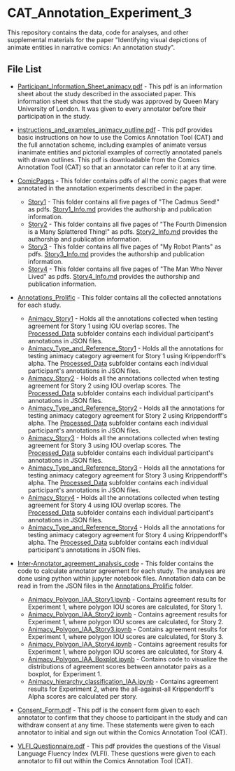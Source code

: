 # CAT_Annotation_Experiment_3

This repository contains the data, code for analyses, and other supplemental materials for the paper "Identifying visual depictions of animate entities in narrative comics: An annotation study".

## File List

* [Participant_Information_Sheet_animacy.pdf](Participant_Information_Sheet_animacy.pdf) - This pdf is an information sheet about the study described in the associated paper. This information sheet shows that the study was approved by Queen Mary University of London. It was given to every annotator before their participation in the study.

* [instructions_and_examples_animacy_outline.pdf](instructions_and_examples_animacy_outline.pdf) - This pdf provides basic instructions on how to use the Comics Annotation Tool (CAT) and the full annotation scheme, including examples of animate versus inanimate entities and pictorial examples of correctly annotated panels with drawn outlines. This pdf is downloadable from the Comics Annotation Tool (CAT) so that an annotator can refer to it at any time.

* [ComicPages](ComicPages) - This folder contains pdfs of all the comic pages that were annotated in the annotation experiments described in the paper. 

  * [Story1](ComicPages/Story1) - This folder contains all five pages of "The Cadmus Seed!" as pdfs. [Story1_Info.md](ComicPages/Story1/Story1_Info.md) provides the authorship and publication information. 
  * [Story2](ComicPages/Story2) - This folder contains all five pages of "The Fourth Dimension is a Many Splattered Thing!" as pdfs. [Story2_Info.md](ComicPages/Story2/Story2_Info.md) provides the authorship and publication information.
  * [Story3](ComicPages/Story3) - This folder contains all five pages of "My Robot Plants" as pdfs. [Story3_Info.md](ComicPages/Story3/Story3_Info.md) provides the authorship and publication information.
  * [Story4](ComicPages/Story4) - This folder contains all five pages of "The Man Who Never Lived" as pdfs. [Story4_Info.md](ComicPages/Story4/Story4_Info.md) provides the authorship and publication information.
 
* [Annotations_Prolific](Annotations_Prolific) - This folder contains all the collected annotations for each study.
  
  * [Animacy_Story1](Annotations_Prolific/Animacy_Story1) - Holds all the annotations collected when testing agreement for Story 1 using IOU overlap scores. The [Processed_Data](Annotations_Prolific/Animacy_Story1/Processed_Data) subfolder contains each individual participant's annotations in JSON files.
  * [Animacy_Type_and_Reference_Story1](Annotations_Prolific/Animacy_Type_and_Reference_Story1) - Holds all the annotations for testing animacy category agreement for Story 1 using Krippendorff's alpha. The [Processed_Data](Annotations_Prolific/Animacy_Type_and_Reference_Story1/Processed_Data) subfolder contains each individual participant's annotations in JSON files.
  * [Animacy_Story2](Annotations_Prolific/Animacy_Story2) - Holds all the annotations collected when testing agreement for Story 2 using IOU overlap scores. The [Processed_Data](Annotations_Prolific/Animacy_Story2/Processed_Data) subfolder contains each individual participant's annotations in JSON files.
  * [Animacy_Type_and_Reference_Story2](Annotations_Prolific/Animacy_Type_and_Reference_Story2) - Holds all the annotations for testing animacy category agreement for Story 2 using Krippendorff's alpha. The [Processed_Data](Annotations_Prolific/Animacy_Type_and_Reference_Story2/Processed_Data) subfolder contains each individual participant's annotations in JSON files.
  * [Animacy_Story3](Annotations_Prolific/Animacy_Story3) - Holds all the annotations collected when testing agreement for Story 3 using IOU overlap scores. The [Processed_Data](Annotations_Prolific/Animacy_Story3/Processed_Data) subfolder contains each individual participant's annotations in JSON files.
  * [Animacy_Type_and_Reference_Story3](Annotations_Prolific/Animacy_Type_and_Reference_Story3) - Holds all the annotations for testing animacy category agreement for Story 3 using Krippendorff's alpha. The [Processed_Data](Annotations_Prolific/Animacy_Type_and_Reference_Story3/Processed_Data) subfolder contains each individual participant's annotations in JSON files.
  * [Animacy_Story4](Annotations_Prolific/Animacy_Story4) - Holds all the annotations collected when testing agreement for Story 4 using IOU overlap scores. The [Processed_Data](Annotations_Prolific/Animacy_Story4/Processed_Data) subfolder contains each individual participant's annotations in JSON files.
  * [Animacy_Type_and_Reference_Story4](Annotations_Prolific/Animacy_Type_and_Reference_Story4) - Holds all the annotations for testing animacy category agreement for Story 4 using Krippendorff's alpha. The [Processed_Data](Annotations_Prolific/Animacy_Type_and_Reference_Story4/Processed_Data) subfolder contains each individual participant's annotations in JSON files.

 
* [Inter-Annotator_agreement_analysis_code](Inter-Annotator_agreement_analysis_code) - This folder contains the code to calculate annotator agreement for each study. The analyses are done using python within jupyter notebook files. Annotation data can be read in from the JSON files in the [Annotations_Prolific](Annotations_Prolific) folder. 

  * [Animacy_Polygon_IAA_Story1.ipynb](Inter-Annotator_agreement_analysis_code/Animacy_Polygon_IAA_Story1.ipynb) - Contains agreement results for Experiment 1, where polygon IOU scores are calculated, for Story 1.
  * [Animacy_Polygon_IAA_Story2.ipynb](Inter-Annotator_agreement_analysis_code/Animacy_Polygon_IAA_Story2.ipynb) - Contains agreement results for Experiment 1, where polygon IOU  scores are calculated, for Story 2.
  * [Animacy_Polygon_IAA_Story3.ipynb](Inter-Annotator_agreement_analysis_code/Animacy_Polygon_IAA_Story3.ipynb) - Contains agreement results for Experiment 1, where polygon IOU scores are calculated, for Story 3.
  * [Animacy_Polygon_IAA_Story4.ipynb](Inter-Annotator_agreement_analysis_code/Animacy_Polygon_IAA_Story4.ipynb) - Contains agreement results for Experiment 1, where polygon IOU scores are calculated, for Story 4.
  * [Animacy_Polygon_IAA_Boxplot.ipynb](Inter-Annotator_agreement_analysis_code/Animacy_Polygon_IAA_Boxplot.ipynb) - Contains code to visualize the distributions of agreement scores between annotator pairs as a boxplot, for Experiment 1.
  * [Animacy_hierarchy_classification_IAA.ipynb](Inter-Annotator_agreement_analysis_code/Animacy_hierarchy_classification_IAA.ipynb) - Contains agreement results for Experiment 2, where the all-against-all Krippendorff's Alpha scores are calculated per story. 

  
* [Consent_Form.pdf](Consent_Form.pdf) - This pdf is the consent form given to each annotator to confirm that they choose to participant in the study and can withdraw consent at any time. These statements were given to each annotator to initial and sign out within the Comics Annotation Tool (CAT).

* [VLFI_Questionnaire.pdf](VLFI_Questionnaire.pdf) - This pdf provides the questions of the Visual Language Fluency Index (VLFI). These questions were given to each annotator to fill out within the Comics Annotation Tool (CAT).  
